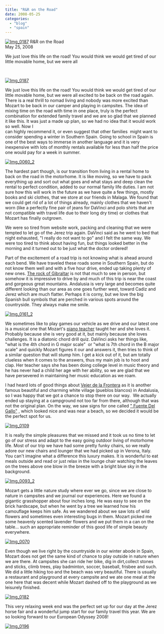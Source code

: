 ```yaml
---
title: "R&R on the Road"
date: 2008-05-25
categories: 
  - "blog"
  - "spain"
---
```


 [![Img_0187](http://soultravelers3new.local/images/2008/05/25/img_0187.jpg "Img_0187")](https://pub-ac94b3f306b24c0dba4238943c97f2e1.r2.dev/photos/uncategorized/2008/05/25/img_0187.jpg) R&R on the Road  
May 25, 2008

We just love this life on the road! You would think we would get tired of our little movable home, but we were all

[  
](https://pub-ac94b3f306b24c0dba4238943c97f2e1.r2.dev/photos/uncategorized/2008/05/25/img_0093.jpg)

<!--more-->

[![Img_0187](http://soultravelers3new.local/images/2008/05/27/img_0187.jpg "Img_0187")](https://pub-ac94b3f306b24c0dba4238943c97f2e1.r2.dev/photos/uncategorized/2008/05/27/img_0187.jpg)

  
We just love this life on the road! You would think we would get tired of our little movable home, but we were all excited to be back on the road again. There is a real thrill to nomad living and nobody was more excited than Mozart to be back in our camper and playing in campsites. The idea of mixing time on the road with time in one place, truly is the perfect combination for extended family travel and we are so glad that we planned it like this. It was just a made up plan, so we had no idea that it would work so well. Now I  
can highly recommend it, or even suggest that other families  might want to consider spending a winter in Southern Spain. Going to school in Spain is one of the best ways to immerse in another language and it is very inexpensive with lots of monthly rentals available for less than half the price one would pay for a week in summer.

[![Img_0060_2](http://soultravelers3new.local/images/2008/05/25/img_0060_2.jpg "Img_0060_2")](https://pub-ac94b3f306b24c0dba4238943c97f2e1.r2.dev/photos/uncategorized/2008/05/25/img_0060_2.jpg)

The hardest part though, is our transition from living in a rental home to back on the road in the motorhome. It is like moving, so we have to pack everything up and sort out what goes and what stays and deep clean the rental to perfect condition, added to our normal family life duties. I am not sure how this will work in the future as we have quite a few things, mostly books and ski clothes, that we store at our friends in Malaga. We found that we could get rid of a lot of things already, mainly clothes that we haven't worn (like a perfectly fine pair of jeans for DaVinci and polo shirts that are not compatible with travel life due to their long dry time) or clothes that Mozart has finally outgrown.

We were so tired from website work, packing and cleaning that we were tempted to let go of the Jerez trip again. DaVinci said as he went to bed that night exhausted, "I really do not want to go" and I felt the same way. We were too tired to think about having fun, but things looked better in the morning and it turned out to be just what the doctor ordered!

Part of the excitement of a road trip is not knowing what is ahead around each bend. We have traveled these roads some in Southern Spain, but do not know them well and with a five hour drive, ended up taking plenty of new ones. [The rock of Gibraltar](http://en.wikipedia.org/wiki/Gibraltar) is not that much to see in person, but somehow it is impressive to drive by and much of this trip is near the coast and gorgeous great mountains. Andalusia is very large and becomes quite different looking than our area as one goes further west, toward Cadiz and Jerez which are much flatter. Perhaps it is corny, but we love the big Spanish bull symbols that are perched in various spots around the countryside. They always make me smile.

[![Img_0161_2](http://soultravelers3new.local/images/2008/05/25/img_0161_2.jpg "Img_0161_2")](https://pub-ac94b3f306b24c0dba4238943c97f2e1.r2.dev/photos/uncategorized/2008/05/25/img_0161_2.jpg)

We sometimes like to play games our vehicle as we drive and our latest one is a musical one that Mozart's [piano teacher](http://www.jazzpianoworld.com/) taught her and she loves it. Probably because she is very good at it, but mainly because she loves challenges. It is a diatonic chord drill quiz. DaVinci asks her things like, "what is the 4th chord in G major scale"  or "what is 7th chord in the B major scale" and quickly Mozart figures it our and answers it, then tries to think of a similar question that will stump him. I get a kick out of it, but am totally clueless when it comes to the answers, thus my main job is to hoot and clap. Her teacher says she has been doing college level in music theory and he has never had a child her age with her ability, so we are glad that we have persevered in maintaining her music education as we roam.

I had heard lots of good things about [Vejer de la Frontera](http://www.andalucia.com/province/cadiz/vejer/home.htm) as it is another famous beautiful and charming white village (pueblos blancos) in Andalusia, so I was happy that we got a chance to stop there on our way.  We actually ended up staying at a campground not too far from there, although that was not the original plan. On the way, we saw signs for one called [" Fuente Del Gallo"](http://www.campingfuentedelgallo.com/) , which looked nice and was near a beach, so we decided it would be the perfect spot for us.

[![Img_0109](http://soultravelers3new.local/images/2008/05/25/img_0109.jpg "Img_0109")](https://pub-ac94b3f306b24c0dba4238943c97f2e1.r2.dev/photos/uncategorized/2008/05/25/img_0109.jpg)

It is really the simple pleasures that we missed and it took us no time to let go of our stress and adapt to the easy going outdoor living of motorhome life. Most of our trip we have had some pretty funky chairs, so we really adore our new chairs and lounger that we had picked up in Verona, Italy. You can't imagine what a difference this luxury makes. It is wonderful to eat meals outside and read or just relax in the lounge chair watching the leaves on the trees above one blow in the breeze with a bright blue sky in the background.

[![Img_0093_2](http://soultravelers3new.local/images/2008/05/25/img_0093_2.jpg "Img_0093_2")](https://pub-ac94b3f306b24c0dba4238943c97f2e1.r2.dev/photos/uncategorized/2008/05/25/img_0093_2.jpg)

Mozart gets a little nature study where ever we go, since we are close to nature in campsites and we journal our experiences. Here we found a gigantic grasshopper about four inches long. He was easy to see on the brick hardscape, but when he went by a tree we learned how his camouflage keeps him safe. As we wandered about we saw lots of wild flowers and sometimes even interesting bugs in them. Mozart picked me some heavenly scented lavender flowers and we put them in a can on the table... such an appropriate reminder of this good life of simple beauty everywhere.

[![Img_0070](http://soultravelers3new.local/images/2008/05/25/img_0070.jpg "Img_0070")](https://pub-ac94b3f306b24c0dba4238943c97f2e1.r2.dev/photos/uncategorized/2008/05/25/img_0070.jpg)

Even though we live right by the countryside in our winter abode in Spain, Mozart does not get the same kind of chance to play outside in nature when we are there. At campsites she can ride her bike, dig in dirt,collect stones and sticks, climb trees, play badminton, soccer, baseball, frisbee and such. We did a little hiking too and the beach was very beautiful. There is usually a restaurant and playground at every campsite and we ate one meal at the one here that was decent while Mozart dashed off to the playground as we leisurely finished.

[![Img_0182](http://soultravelers3new.local/images/2008/05/25/img_0182.jpg "Img_0182")](https://pub-ac94b3f306b24c0dba4238943c97f2e1.r2.dev/photos/uncategorized/2008/05/25/img_0182.jpg)

This very relaxing week end was the perfect set up for our day at the Jerez horse fair and a wonderful jump start for our family travel this year. We are so looking forward to our European Odyssey 2008!

[![Img_0196](http://soultravelers3new.local/images/2008/05/25/img_0196.jpg "Img_0196")](https://pub-ac94b3f306b24c0dba4238943c97f2e1.r2.dev/photos/uncategorized/2008/05/25/img_0196.jpg)
